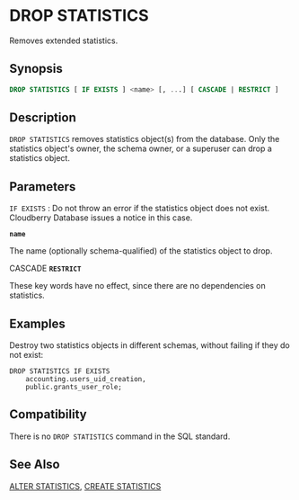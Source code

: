 # DROP STATISTICS

Removes extended statistics.

## Synopsis

```sql
DROP STATISTICS [ IF EXISTS ] <name> [, ...] [ CASCADE | RESTRICT ]
```

## Description

`DROP STATISTICS` removes statistics object(s) from the database. Only the statistics object's owner, the schema owner, or a superuser can drop a statistics object.

## Parameters

`IF EXISTS`
:   Do not throw an error if the statistics object does not exist. Cloudberry Database issues a notice in this case.

**`name`**

The name (optionally schema-qualified) of the statistics object to drop.

CASCADE
**`RESTRICT`**

These key words have no effect, since there are no dependencies on statistics.

## Examples

Destroy two statistics objects in different schemas, without failing if they do not exist:

```
DROP STATISTICS IF EXISTS
    accounting.users_uid_creation,
    public.grants_user_role;
```


## Compatibility

There is no `DROP STATISTICS` command in the SQL standard.

## See Also

[ALTER STATISTICS](/docs/sql-statements/sql-statement-alter-statistics.md), [CREATE STATISTICS](/docs/sql-statements/sql-statement-create-statistics.md)



